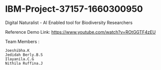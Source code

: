 # IBM-Project-37157-1660300950
Digital Naturalist - AI Enabled tool for Biodiversity Researchers

Reference Demo Link: https://www.youtube.com/watch?v=ROtGGTF4zEU

Team Members :
    
    Joeshibha.K
    Jedidah Berly.B.S
    Ilayanila.C.G
    Nithila Ruffina.J
